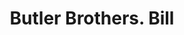 ---
doi: 10.7916/D8BK2Q9G
date_other: '1903'
date_other_textual: '1903'
form: printed ephemera
genre:
- Invoices
name:
- Butler Brothers
object_in_context_url: https://biggert.cul.columbia.edu/items/view/ave_biggert_00164
subject_hierarchical_geographic:
- Chicago, Illinois, United States
subject_name:
- Butler Brothers
title: Butler Brothers. Bill
sort_title: Butler Brothers. Bill
call_number: ave_biggert_00164
coordinates:
- 41.83694444444445,-87.68472222222222
pid: ave_biggert_00164
identifiers: ave_biggert_00164
thumbnail: https://derivativo-2.library.columbia.edu/iiif/2/ldpd:345095/full/!256,256/0/native.jpg
permalink: "/items/ave_biggert_00164/"
layout: iiif-image-page
---